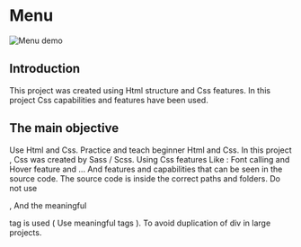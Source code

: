 # Menu
![Menu demo](https://user-images.githubusercontent.com/100797809/166570481-aec1e634-fa22-4608-8983-d307f6633c0f.png)
## Introduction
This project was created using Html structure and Css features.
In this project Css capabilities and features have been used.
## The main objective
Use Html and Css.
Practice and teach beginner Html and Css.
In this project , Css was created by Sass / Scss.
Using Css features
Like : Font calling and Hover feature and ...
And features and capabilities that can be seen in the source code.
The source code is inside the correct paths and folders.
Do not use <div></div> , And the meaningful <ul></ul> tag is used ( Use meaningful tags ).
To avoid duplication of div in large projects.
